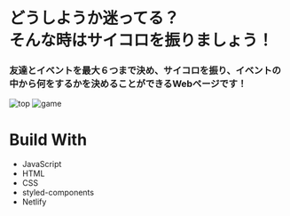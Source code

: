 # どうしようか迷ってる？<br>そんな時はサイコロを振りましょう！

### 友達とイベントを最大６つまで決め、サイコロを振り、イベントの中から何をするかを決めることができるWebページです！

![top](https://user-images.githubusercontent.com/72437090/105486673-379fe980-5cf2-11eb-9ce6-0bf891dfd1bd.png)
![game](https://user-images.githubusercontent.com/72437090/105486955-b8f77c00-5cf2-11eb-8cf7-e6a58ba8e868.png)

# Build With

<ul>
<li>JavaScript</li>
<li>HTML</li>
<li>CSS</li>
<li>styled-components</li>
<li>Netlify</li>
</ul>
